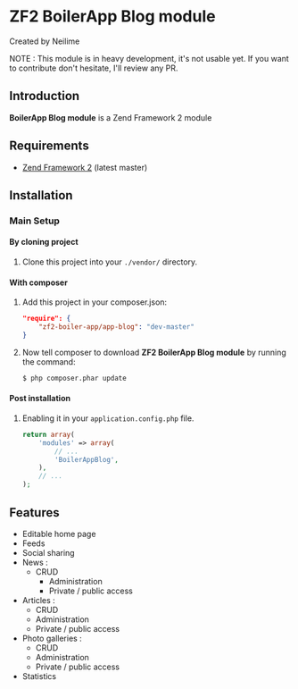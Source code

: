 ZF2 BoilerApp Blog module
=====================

Created by Neilime

NOTE : This module is in heavy development, it's not usable yet.
If you want to contribute don't hesitate, I'll review any PR.

Introduction
------------

__BoilerApp Blog module__ is a Zend Framework 2 module

Requirements
------------

* [Zend Framework 2](https://github.com/zendframework/zf2) (latest master)

Installation
------------

### Main Setup

#### By cloning project

1. Clone this project into your `./vendor/` directory.

#### With composer

1. Add this project in your composer.json:

    ```json
    "require": {
        "zf2-boiler-app/app-blog": "dev-master"
    }
    ```

2. Now tell composer to download __ZF2 BoilerApp Blog module__ by running the command:

    ```bash
    $ php composer.phar update
    ```

#### Post installation

1. Enabling it in your `application.config.php` file.

    ```php
    return array(
        'modules' => array(
            // ...
            'BoilerAppBlog',
        ),
        // ...
    );
    ```

## Features

* Editable home page
* Feeds
* Social sharing
* News :
  - CRUD
	- Administration
	- Private / public access
* Articles :
	- CRUD
	- Administration
	- Private / public access
* Photo galleries :
	- CRUD
	- Administration
	- Private / public access
* Statistics
